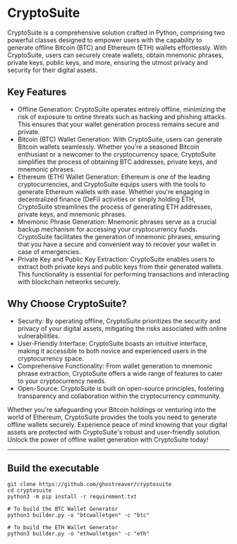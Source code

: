 # CryptoSuite

CryptoSuite is a comprehensive solution crafted in Python, comprising two powerful classes designed to empower users with the capability to generate offline Bitcoin (BTC) and Ethereum (ETH) wallets effortlessly. With CryptoSuite, users can securely create wallets, obtain mnemonic phrases, private keys, public keys, and more, ensuring the utmost privacy and security for their digital assets.

## Key Features

- Offline Generation: CryptoSuite operates entirely offline, minimizing the risk of exposure to online threats such as hacking and phishing attacks. This ensures that your wallet generation process remains secure and private.
- Bitcoin (BTC) Wallet Generation: With CryptoSuite, users can generate Bitcoin wallets seamlessly. Whether you're a seasoned Bitcoin enthusiast or a newcomer to the cryptocurrency space, CryptoSuite simplifies the process of obtaining BTC addresses, private keys, and mnemonic phrases.
- Ethereum (ETH) Wallet Generation: Ethereum is one of the leading cryptocurrencies, and CryptoSuite equips users with the tools to generate Ethereum wallets with ease. Whether you're engaging in decentralized finance (DeFi) activities or simply holding ETH, CryptoSuite streamlines the process of generating ETH addresses, private keys, and mnemonic phrases. 
- Mnemonic Phrase Generation: Mnemonic phrases serve as a crucial backup mechanism for accessing your cryptocurrency funds. CryptoSuite facilitates the generation of mnemonic phrases, ensuring that you have a secure and convenient way to recover your wallet in case of emergencies.
- Private Key and Public Key Extraction: CryptoSuite enables users to extract both private keys and public keys from their generated wallets. This functionality is essential for performing transactions and interacting with blockchain networks securely.

## Why Choose CryptoSuite?

- Security: By operating offline, CryptoSuite prioritizes the security and privacy of your digital assets, mitigating the risks associated with online vulnerabilities.
- User-Friendly Interface: CryptoSuite boasts an intuitive interface, making it accessible to both novice and experienced users in the cryptocurrency space.
- Comprehensive Functionality: From wallet generation to mnemonic phrase extraction, CryptoSuite offers a wide range of features to cater to your cryptocurrency needs.
- Open-Source: CryptoSuite is built on open-source principles, fostering transparency and collaboration within the cryptocurrency community.

Whether you're safeguarding your Bitcoin holdings or venturing into the world of Ethereum, CryptoSuite provides the tools you need to generate offline wallets securely. Experience peace of mind knowing that your digital assets are protected with CryptoSuite's robust and user-friendly solution. Unlock the power of offline wallet generation with CryptoSuite today!

* * *

## Build the executable

```shell
git clone https://github.com/ghostreaver/cryptosuite
cd cryptosuite
python3 -m pip install -r requirement.txt

# To build the BTC Wallet Generator
python3 builder.py -o "btcwalletgen" -c "btc"

# To build the ETH Wallet Generator
python3 builder.py -o "ethwalletgen" -c "eth"
``` 
